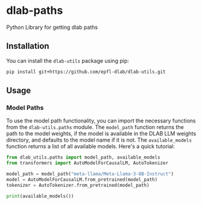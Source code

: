 # dlab-paths
Python Library for getting dlab paths

## Installation

You can install the `dlab-utils` package using pip:

```bash
pip install git+https://github.com/epfl-dlab/dlab-utils.git
```

## Usage

### Model Paths

To use the model path functionality, you can import the necessary functions from the `dlab-utils.paths` module. The `model_path` function returns the path to the model weights, if the model is available in the DLAB LLM weights directory, and defaults to the model name if it is not. The `available_models` function returns a list of all available models. Here's a quick tutorial:

```python
from dlab_utils.paths import model_path, available_models
from transformers import AutoModelForCausalLM, AutoTokenizer

model_path = model_path("meta-llama/Meta-Llama-3-8B-Instruct")
model = AutoModelForCausalLM.from_pretrained(model_path)
tokenizer = AutoTokenizer.from_pretrained(model_path)

print(available_models())
```
